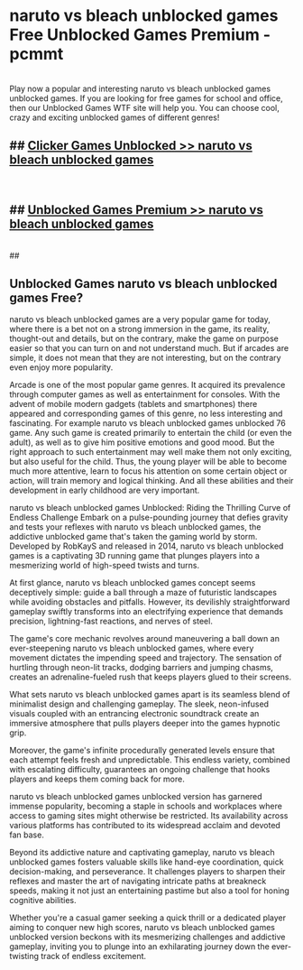 # naruto vs bleach unblocked games  Free Unblocked Games Premium - pcmmt <br>
<br>
Play now a popular and interesting naruto vs bleach unblocked games unblocked games. If you are looking for free games for school and office, then our Unblocked Games WTF site will help you. You can choose cool, crazy and exciting unblocked games of different genres!


## ##  [Clicker Games Unblocked >> naruto vs bleach unblocked games](https://lesson1.guru?title=naruto_vs_bleach_unblocked_games)
  <br>

##  ## [Unblocked Games Premium >> naruto vs bleach unblocked games](https://lesson1.guru?title=naruto_vs_bleach_unblocked_games)
  <br>
  ##



## Unblocked Games naruto vs bleach unblocked games Free?

naruto vs bleach unblocked games are a very popular game for today, where there is a bet not on a strong immersion in the game, its reality, thought-out and details, but on the contrary, make the game on purpose easier so that you can turn on and not understand much. But if arcades are simple, it does not mean that they are not interesting, but on the contrary even enjoy more popularity.

Arcade is one of the most popular game genres. It acquired its prevalence through computer games as well as entertainment for consoles. With the advent of mobile modern gadgets (tablets and smartphones) there appeared and corresponding games of this genre, no less interesting and fascinating. For example naruto vs bleach unblocked games unblocked 76 game. Any such game is created primarily to entertain the child (or even the adult), as well as to give him positive emotions and good mood. But the right approach to such entertainment may well make them not only exciting, but also useful for the child. Thus, the young player will be able to become much more attentive, learn to focus his attention on some certain object or action, will train memory and logical thinking. And all these abilities and their development in early childhood are very important.

naruto vs bleach unblocked games Unblocked: Riding the Thrilling Curve of Endless Challenge
Embark on a pulse-pounding journey that defies gravity and tests your reflexes with naruto vs bleach unblocked games, the addictive unblocked game that's taken the gaming world by storm. Developed by RobKayS and released in 2014, naruto vs bleach unblocked games is a captivating 3D running game that plunges players into a mesmerizing world of high-speed twists and turns.

At first glance, naruto vs bleach unblocked games concept seems deceptively simple: guide a ball through a maze of futuristic landscapes while avoiding obstacles and pitfalls. However, its devilishly straightforward gameplay swiftly transforms into an electrifying experience that demands precision, lightning-fast reactions, and nerves of steel.

The game's core mechanic revolves around maneuvering a ball down an ever-steepening naruto vs bleach unblocked games, where every movement dictates the impending speed and trajectory. The sensation of hurtling through neon-lit tracks, dodging barriers and jumping chasms, creates an adrenaline-fueled rush that keeps players glued to their screens.

What sets naruto vs bleach unblocked games apart is its seamless blend of minimalist design and challenging gameplay. The sleek, neon-infused visuals coupled with an entrancing electronic soundtrack create an immersive atmosphere that pulls players deeper into the games hypnotic grip.

Moreover, the game's infinite procedurally generated levels ensure that each attempt feels fresh and unpredictable. This endless variety, combined with escalating difficulty, guarantees an ongoing challenge that hooks players and keeps them coming back for more.

naruto vs bleach unblocked games unblocked version has garnered immense popularity, becoming a staple in schools and workplaces where access to gaming sites might otherwise be restricted. Its availability across various platforms has contributed to its widespread acclaim and devoted fan base.

Beyond its addictive nature and captivating gameplay, naruto vs bleach unblocked games fosters valuable skills like hand-eye coordination, quick decision-making, and perseverance. It challenges players to sharpen their reflexes and master the art of navigating intricate paths at breakneck speeds, making it not just an entertaining pastime but also a tool for honing cognitive abilities.

Whether you're a casual gamer seeking a quick thrill or a dedicated player aiming to conquer new high scores, naruto vs bleach unblocked games unblocked version beckons with its mesmerizing challenges and addictive gameplay, inviting you to plunge into an exhilarating journey down the ever-twisting track of endless excitement.